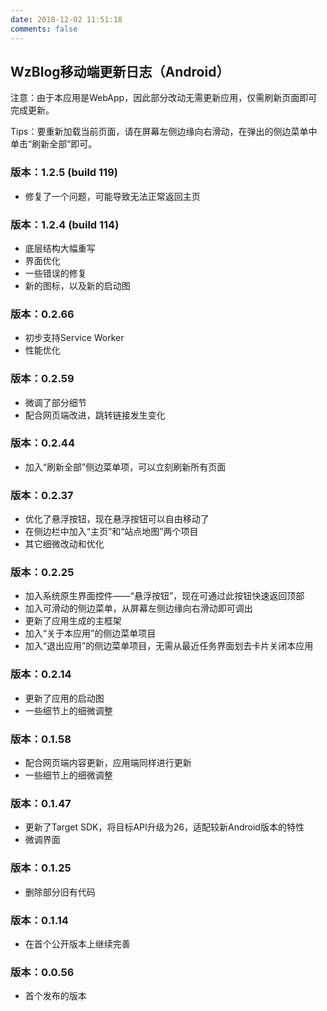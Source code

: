 ```yaml
---
date: 2018-12-02 11:51:18
comments: false
---
```


## WzBlog移动端更新日志（Android）  

注意：由于本应用是WebApp，因此部分改动无需更新应用，仅需刷新页面即可完成更新。  

Tips：要重新加载当前页面，请在屏幕左侧边缘向右滑动，在弹出的侧边菜单中单击“刷新全部”即可。  

### 版本：1.2.5 (build 119)  

- 修复了一个问题，可能导致无法正常返回主页  

### 版本：1.2.4 (build 114)

- 底层结构大幅重写  
- 界面优化  
- 一些错误的修复  
- 新的图标，以及新的启动图  

### 版本：0.2.66  

- 初步支持Service Worker  
- 性能优化  

### 版本：0.2.59  

- 微调了部分细节  
- 配合网页端改进，跳转链接发生变化  

### 版本：0.2.44  

- 加入“刷新全部”侧边菜单项，可以立刻刷新所有页面  

### 版本：0.2.37  

- 优化了悬浮按钮，现在悬浮按钮可以自由移动了
- 在侧边栏中加入“主页”和“站点地图”两个项目
- 其它细微改动和优化  

### 版本：0.2.25  

- 加入系统原生界面控件——“悬浮按钮”，现在可通过此按钮快速返回顶部  
- 加入可滑动的侧边菜单，从屏幕左侧边缘向右滑动即可调出  
- 更新了应用生成的主框架  
- 加入“关于本应用”的侧边菜单项目
- 加入“退出应用”的侧边菜单项目，无需从最近任务界面划去卡片关闭本应用

### 版本：0.2.14  

- 更新了应用的启动图  
- 一些细节上的细微调整  

### 版本：0.1.58  

- 配合网页端内容更新，应用端同样进行更新  
- 一些细节上的细微调整  

### 版本：0.1.47  

- 更新了Target SDK，将目标API升级为26，适配较新Android版本的特性  
- 微调界面  

### 版本：0.1.25  

- 删除部分旧有代码  

### 版本：0.1.14  

- 在首个公开版本上继续完善  

### 版本：0.0.56  

- 首个发布的版本